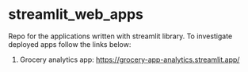 # streamlit_web_apps
Repo for the applications written with streamlit library. To investigate deployed apps follow the links below:
1. Grocery analytics app: https://grocery-app-analytics.streamlit.app/
